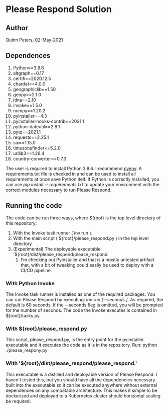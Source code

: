 # Please Respond Solution

## Author
Quinn Peters, 02-May-2021

## Dependences

1. Python==3.8.6
1. altgraph==0.17
1. certifi==2020.12.5
1. chardet==4.0.0
1. geographiclib==1.50
1. geopy==2.1.0
1. idna==2.10
1. invoke==1.5.0
1. numpy==1.20.2
1. pyinstaller==4.3
1. pyinstaller-hooks-contrib==2021.1
1. python-dateutil==2.8.1
1. pytz==2021.1
1. requests==2.25.1
1. six==1.15.0
1. timezonefinder==5.2.0
1. urllib3==1.26.4
1. country-converter==0.7.3

The user is required to install Python 3.8.6.  I recommend [pyenv](https://github.com/pyenv/pyenv).
A requirements.txt file is checked in and can be used to install all requirements at once save Python itelf. If
Python is correctly installed, you can use *pip install -r requirements.txt* to update your environment with the correct
modules necessary to run Please Respond.

## Running the code

The code can be run three ways, where ${root} is the top level directory of this repository: 

1. With the Invoke task runner ( inv run ).
1. With the main script ( ${root}/please_respond.py ) in the top level directory
1. (Experimental) The deployable executable: '${root}/dist/please_respond/please_respond.
    1. I'm checking out Pyinstaller and that is a mostly untested artifact that, with a bit of tweaking could easily be used to deploy with a CI/CD pipeline.

### With Python Invoke

The Invoke task runner is installed as one of the required packages.  You can run Please Respond by executing: *inv run [--seconds <seconds>]*. As required, the default is 60 seconds.  If the --seconds flag is omitted, you will be prompted for the number of seconds.  The code the Invoke executes is contained in ${root}/tasks.py.

### With ${root}/please_respond.py

This script, please_respond.py, is the entry point for the pyinstaller executable and it executes the code as it is in the repository. Run: python ./please_respony.py

### With '${root}/dist/please_respond/please_respond.'

This executable is a distilled and deployable version of Please Respond.  I haven't tested this, but you should have all the dependencies necessary built into the executable so it can be executed anywhere without external dependences on any compatable architecture. This makes it simple to be dockerized and deployed to a Kubernetes cluster should horizontal scaling be required.
